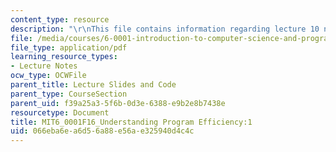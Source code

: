 ```yaml
---
content_type: resource
description: "\r\nThis file contains information regarding lecture 10 notes."
file: /media/courses/6-0001-introduction-to-computer-science-and-programming-in-python-fall-2016/066eba6ea6d56a88e56ae325940d4c4c_MIT6_0001F16_Lec10.pdf
file_type: application/pdf
learning_resource_types:
- Lecture Notes
ocw_type: OCWFile
parent_title: Lecture Slides and Code
parent_type: CourseSection
parent_uid: f39a25a3-5f6b-0d3e-6388-e9b2e8b7438e
resourcetype: Document
title: MIT6_0001F16_Understanding Program Efficiency:1
uid: 066eba6e-a6d5-6a88-e56a-e325940d4c4c
---
```

